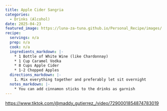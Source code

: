 ```yaml
---
title: Apple Cider Sangria
categories: 
  - Drinks (Alcohol)
date: 2025-04-23
featured_image: https://luna-za-tuna.github.io/Personal_Recipe/images/
recipe:
  servings: n/a
  prep: n/a
  cook: n/a
  ingredients_markdown: |-
    * 1 Bottle of White Wine (like Chardonnay)
    * 1 Cup Caramel Vodka
    * 8 Cups Apple Cider
    * 1-2 Chopped Apples 
  directions_markdown: |-
    1. Mix everything together and preferably let sit overnight
  notes_markdown: |-
    * You can add cinnamon sticks to the drinks as garnish
---
```

<https://www.tiktok.com/@maddy_gutierrez_/video/7290001854874783019>